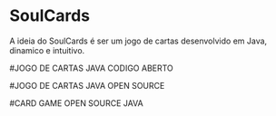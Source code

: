 # SoulCards
A ideia do SoulCards é ser um jogo de cartas desenvolvido em Java, dinamico e intuitivo.

#JOGO DE CARTAS JAVA CODIGO ABERTO

#JOGO DE CARTAS JAVA OPEN SOURCE

#CARD GAME OPEN SOURCE JAVA

